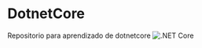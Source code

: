 # DotnetCore
Repositorio para aprendizado de dotnetcore
![.NET Core](https://github.com/hermeslmj/DotnetCore/workflows/.NET%20Core/badge.svg)
